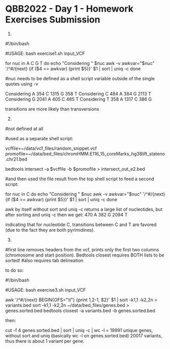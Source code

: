 # QBB2022 - Day 1 - Homework Exercises Submission
1.
#!/bin/bash

#USAGE: bash exercise1.sh input_VCF

for nuc in A C G T
do
  echo "Considering " $nuc
  awk -v awkvar="$nuc" '/^#/{next} {if ($4 == awkvar) {print $5}}' $1 | sort | uniq -c
done

#nuc needs to be defined as a shell script variable outside of the single quotes using -v

Considering  A
 354 C
1315 G
 358 T
Considering  C
 484 A
 384 G
2113 T
Considering  G
2041 A
 405 C
 485 T
Considering  T
 358 A
1317 C
 386 G

transitions are more likely than transversions

2. 
#not defined at all

#used as a separate shell script:

vcffile=~/data/vcf_files/random_snippet.vcf
promofile=~/data/bed_files/chromHMM.E116_15_coreMarks_hg38lift_stateno.chr21.bed

bedtools intersect -a $vcffile -b $promofile > intersect_out_e2.bed

#and then used the file result from the top shell script to feed a second script:

for nuc in C
do
  echo "Considering " $nuc
  awk -v awkvar="$nuc" '/^#/{next} {if ($4 == awkvar) {print $5}}' $1 | sort | uniq -c
done

awk by itself without sort and uniq -c returns a large list of nucleotides, but after sorting and uniq -c then we get:
470 A
 382 G
2094 T

indicating that for nucleotide C, transitions between C and T are favored (due to the fact they are both pyrimidines).

3. 
#first line removes headers from the vcf, prints only the first two columns (chromosome and start position). Bedtools closest requires BOTH lists to be sorted!
#also requires tab delineation

to do so:

#!/bin/bash

#USAGE: bash exercise3.sh input_VCF

awk '/^#/{next} BEGIN{OFS="\t"} {print $1,$2-1, $2}' $1 | sort -k1,1 -k2,2n > variants.bed
sort -k1,1 -k2,2n ~/data/bed_files/genes.bed > genes.sorted.bed
bedtools closest -a variants.bed -b genes.sorted.bed

then:

cut -f 4 genes.sorted.bed | sort | uniq -c | wc -l = 19991 unique genes, without sort and uniq (basically wc -l on genes.sorted.bed) 20017 variants, thus there is about 1 variant per gene.
